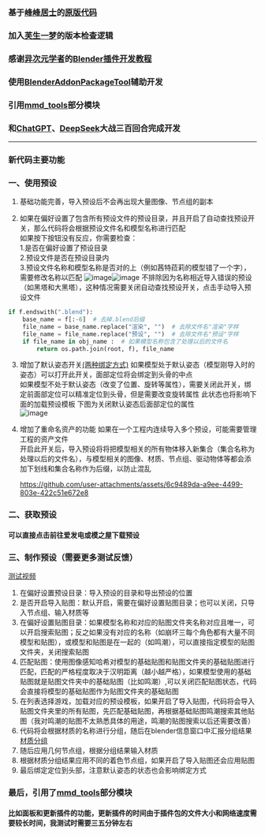 ### 基于[峰峰居士](https://space.bilibili.com/373134990?spm_id_from=333.337.0.0)的[原版代码](https://www.bilibili.com/video/BV18u4y1K7EM)
### 加入[芙生一梦](https://space.bilibili.com/449654059?spm_id_from=333.337.0.0)的版本检查逻辑
### 感谢[异次元学者](https://space.bilibili.com/181717176)的[Blender插件开发教程](https://space.bilibili.com/181717176/lists/3130635?type=season)
### 使用[BlenderAddonPackageTool](https://github.com/xzhuah/BlenderAddonPackageTool)辅助开发
### 引用[mmd_tools](https://github.com/MMD-Blender/blender_mmd_tools)部分模块
### 和[ChatGPT](https://chatgpt.com/)、[DeepSeek](https://chat.deepseek.com/)大战三百回合完成开发
---
### 新代码主要功能
### 一、使用预设
1. 基础功能完善，导入预设后不会再出现大量图像、节点组的副本
   
2. 如果在偏好设置了包含所有预设文件的预设目录，并且开启了自动查找预设开关，那么代码将会根据预设文件名和模型名称进行匹配  
如果按下按钮没有反应，你需要检查：  
1.是否在偏好设置了预设目录  
2.预设文件是否在预设目录内  
3.预设文件名称和模型名称是否对的上（例如茜特菈莉的模型错了一个字），需要修改名称以匹配
![image](https://github.com/user-attachments/assets/9d73da1b-0d19-48b8-89be-6f282386d39a)![image](https://github.com/user-attachments/assets/257520f0-2710-40aa-bf40-760cd8b4f951)
不排除因为名称相近导入错误的预设（如黑塔和大黑塔），这种情况需要关闭自动查找预设开关，点击手动导入预设文件
```python
if f.endswith(".blend"):
    base_name = f[:-6]  # 去掉.blend后缀
    file_name = base_name.replace("渲染", "")  # 去除文件名"渲染"字样
    file_name = file_name.replace("预设", "")  # 去除文件名"预设"字样
    if file_name in obj_name :  # 如果模型名称包含了处理以后的文件名
        return os.path.join(root, f), file_name
```
3. 增加了默认姿态开关[(两种绑定方式)](https://github.com/wulutuolaman-username/import-xiaoer/blob/main/general/bind_bone.py)
   如果模型处于默认姿态（模型刚导入时的姿态）可以打开此开关，面部定位将会绑定到头骨的中点  
   如果模型不处于默认姿态（改变了位置、旋转等属性），需要关闭此开关，绑定前面部定位可以精准定位到头骨，但是需要改变旋转属性
   此状态也将影响下面的加载预设模板
   下图为关闭默认姿态后面部定位的属性  
   ![image](https://github.com/user-attachments/assets/b0d563a1-1e84-4589-9ca5-60b3d6180f49)  

5. 增加了重命名资产的功能
   如果在一个工程内连续导入多个预设，可能需要管理工程的资产文件  
   开启此开关后，导入预设将将把模型相关的所有物体移入新集合（集合名称为处理以后的文件名），与模型相关的图像、材质、节点组、驱动物体等都会添加下划线和集合名称作为后缀，以防止混乱
   
   https://github.com/user-attachments/assets/6c9489da-a9ee-4499-803e-422c51e672e8


### 二、获取预设
#### 可以直接点击前往爱发电或模之屋下载预设

### 三、制作预设（需要更多测试反馈）  
[测试视频]([https://www.douyin.com/user/self?from_tab_name=main&modal_id=7496099121774775579])
1. 在偏好设置预设目录：导入预设的目录和导出预设的位置
2. 是否开启导入贴图：默认开启，需要在偏好设置贴图目录；也可以关闭，只导入节点组、输入材质等
3. 在偏好设置贴图目录：如果模型名称和对应的贴图文件夹名称对应且唯一，可以开启搜索贴图；反之如果没有对应的名称（如崩坏三每个角色都有大量不同模型和贴图），或模型和贴图是在一起的（如鸣潮），可以直接指定模型的贴图文件夹，关闭搜索贴图
4. 匹配贴图：使用图像感知哈希对模型的基础贴图和贴图文件夹的基础贴图进行匹配，匹配的严格程度取决于汉明距离（越小越严格），如果模型使用的基础贴图就是贴图文件夹中的基础贴图（比如鸣潮）,可以关闭匹配贴图状态，代码会直接将模型的基础贴图作为贴图文件夹的基础贴图
5. 在列表选择游戏，加载对应的预设模板，如果开启了导入贴图，代码将会导入贴图文件夹里的所有贴图，先匹配基础贴图，再根据基础贴图鸣潮搜索其他贴图（我对鸣潮的贴图不太熟悉具体的用途，鸣潮的贴图搜索以后还需要改善）
6. 代码将会根据材质的名称进行分组，随后在blender信息窗口中汇报分组结果 [材质分组](https://github.com/wulutuolaman-username/import-xiaoer/blob/main/material/material_sort.py)
7. 随后应用几何节点组，根据分组结果输入材质
8. 根据材质分组结果应用不同的着色节点组，如果开启了导入贴图还会应用贴图
9. 最后绑定定位到头部，注意默认姿态的状态也会影响绑定方式

### 最后，引用了[mmd_tools](https://github.com/MMD-Blender/blender_mmd_tools)部分模块
#### 比如面板和更新插件的功能，更新插件的时间由于插件包的文件大小和网络速度需要较长时间，我测试时需要三五分钟左右


